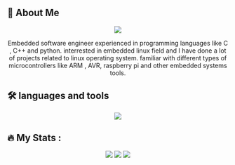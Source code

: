 
## 🚀 About Me
<p align="center">
<img src="https://bestanimations.com/media/penguins/2035943693linux-penguin-animation.gif" />
</p>
<p align="center">
Embedded software engineer experienced in programming languages like C , C++ and python.
interrested in embedded linux field and I have done a lot of projects related to linux operating system.
familiar with different types of microcontrollers like ARM , AVR, raspberry pi and other embedded systems tools.
</p>


## 🛠 languages and tools
<p align="center">
  <a href="">
    <img src="https://skillicons.dev/icons?i=git,py,cpp,c,vim,raspberrypi,arduino,qt" />
  </a>
</p>


## :fire: My Stats :
<p align="center">
  <img src="http://github-readme-streak-stats.herokuapp.com?user=Mohammed-Rashad-Nasr&theme=radical&hide_border=true&mode=daily" /img>
  <img src="https://github-readme-stats.vercel.app/api?username=Mohammed-Rashad-Nasr&show_icons=true&theme=radical&hide_border=true" /img>
  <img src="https://github-readme-stats.vercel.app/api/top-langs/?username=Mohammed-Rashad-Nasr&layout=compact&theme=radical&hide_border=true" /img>
</p>
